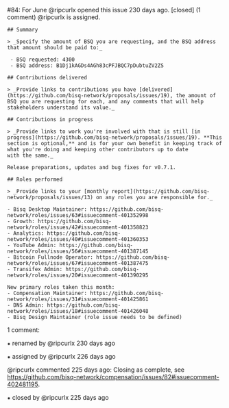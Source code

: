 #84: For June
@ripcurlx opened this issue 230 days ago.  [closed] (1 comment)
@ripcurlx is assigned. 

    ## Summary
    
    > _Specify the amount of BSQ you are requesting, and the BSQ address that amount should be paid to:_
    
     - BSQ requested: 4300
     - BSQ address: B1Dj1kAGDs4AGh83cPFJBQC7pDubtuZV2ZS
    
    ## Contributions delivered
    
    > _Provide links to contributions you have [delivered](https://github.com/bisq-network/proposals/issues/19), the amount of BSQ you are requesting for each, and any comments that will help stakeholders understand its value._
    
    ## Contributions in progress
    
    > _Provide links to work you're involved with that is still [in progress](https://github.com/bisq-network/proposals/issues/19). **This section is optional,** and is for your own benefit in keeping track of what you're doing and keeping other contributors up to date 
    with the same._
    
    Release preparations, updates and bug fixes for v0.7.1.
    
    ## Roles performed
    
    > _Provide links to your [monthly report](https://github.com/bisq-network/proposals/issues/13) on any roles you are responsible for._
    
    - Bisq Desktop Maintainer: https://github.com/bisq-network/roles/issues/63#issuecomment-401352998
    - Growth: https://github.com/bisq-network/roles/issues/42#issuecomment-401358823
    - Analytics: https://github.com/bisq-network/roles/issues/40#issuecomment-401360353
    - YouTube Admin: https://github.com/bisq-network/roles/issues/56#issuecomment-401387145
    - Bitcoin Fullnode Operator: https://github.com/bisq-network/roles/issues/67#issuecomment-401387475
    - Transifex Admin: https://github.com/bisq-network/roles/issues/20#issuecomment-401390295
    
    New primary roles taken this month:
    - Compensation Maintainer: https://github.com/bisq-network/roles/issues/31#issuecomment-401425861
    - DNS Admin: https://github.com/bisq-network/roles/issues/18#issuecomment-401426048
    - Bisq Design Maintainer (role issue needs to be defined)


1 comment:

⁕ renamed by @ripcurlx 230 days ago

⁕ assigned by @ripcurlx 226 days ago

@ripcurlx commented 225 days ago:
    Closing as complete, see https://github.com/bisq-network/compensation/issues/82#issuecomment-402481195.


⁕ closed by @ripcurlx 225 days ago

